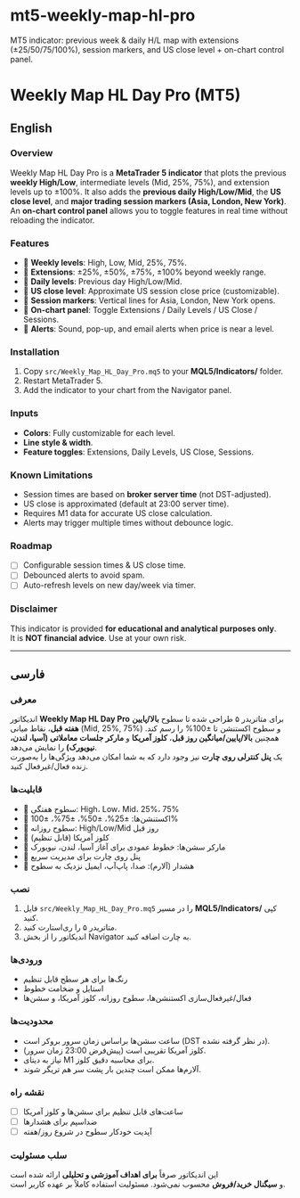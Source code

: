 # mt5-weekly-map-hl-pro
MT5 indicator: previous week &amp; daily H/L map with extensions (±25/50/75/100%), session markers, and US close level + on-chart control panel.
# Weekly Map HL Day Pro (MT5)

## English

### Overview
Weekly Map HL Day Pro is a **MetaTrader 5 indicator** that plots the previous **weekly High/Low**, intermediate levels (Mid, 25%, 75%), and extension levels up to ±100%. It also adds the **previous daily High/Low/Mid**, the **US close level**, and **major trading session markers (Asia, London, New York)**.  
An **on-chart control panel** allows you to toggle features in real time without reloading the indicator.

### Features
- 📌 **Weekly levels**: High, Low, Mid, 25%, 75%.  
- 📌 **Extensions**: ±25%, ±50%, ±75%, ±100% beyond weekly range.  
- 📌 **Daily levels**: Previous day High/Low/Mid.  
- 📌 **US close level**: Approximate US session close price (customizable).  
- 📌 **Session markers**: Vertical lines for Asia, London, New York opens.  
- 📌 **On-chart panel**: Toggle Extensions / Daily Levels / US Close / Sessions.  
- 📌 **Alerts**: Sound, pop-up, and email alerts when price is near a level.

### Installation
1. Copy `src/Weekly_Map_HL_Day_Pro.mq5` to your **MQL5/Indicators/** folder.  
2. Restart MetaTrader 5.  
3. Add the indicator to your chart from the Navigator panel.  

### Inputs
- **Colors**: Fully customizable for each level.  
- **Line style & width**.  
- **Feature toggles**: Extensions, Daily Levels, US Close, Sessions.  

### Known Limitations
- Session times are based on **broker server time** (not DST-adjusted).  
- US close is approximated (default at 23:00 server time).  
- Requires M1 data for accurate US close calculation.  
- Alerts may trigger multiple times without debounce logic.  

### Roadmap
- [ ] Configurable session times & US close time.  
- [ ] Debounced alerts to avoid spam.  
- [ ] Auto-refresh levels on new day/week via timer.  

### Disclaimer
This indicator is provided **for educational and analytical purposes only**.  
It is **NOT financial advice**. Use at your own risk.

---

## فارسی

### معرفی
اندیکاتور **Weekly Map HL Day Pro** برای متاتریدر ۵ طراحی شده تا سطوح **بالا/پایین هفته قبل**، نقاط میانی (Mid, 25%, 75%) و سطوح اکستنشن تا ±100% را رسم کند. همچنین **بالا/پایین/میانگین روز قبل**، **کلوز آمریکا** و **مارکر جلسات معاملاتی (آسیا، لندن، نیویورک)** را نمایش می‌دهد.  
یک **پنل کنترلی روی چارت** نیز وجود دارد که به شما امکان می‌دهد ویژگی‌ها را به‌صورت زنده فعال/غیرفعال کنید.

### قابلیت‌ها
- 📌 سطوح هفتگی: High، Low، Mid، 25%، 75%  
- 📌 اکستنشن‌ها: ±25%، ±50%، ±75%، ±100%  
- 📌 سطوح روزانه: High/Low/Mid روز قبل  
- 📌 کلوز آمریکا (قابل تنظیم)  
- 📌 مارکر سشن‌ها: خطوط عمودی برای آغاز آسیا، لندن، نیویورک  
- 📌 پنل روی چارت برای مدیریت سریع  
- 📌 هشدار (آلارم): صدا، پاپ‌آپ، ایمیل نزدیک به سطوح

### نصب
1. فایل `src/Weekly_Map_HL_Day_Pro.mq5` را در مسیر **MQL5/Indicators/** کپی کنید.  
2. متاتریدر ۵ را ری‌استارت کنید.  
3. اندیکاتور را از بخش Navigator به چارت اضافه کنید.  

### ورودی‌ها
- رنگ‌ها برای هر سطح قابل تنظیم  
- استایل و ضخامت خطوط  
- فعال/غیرفعال‌سازی اکستنشن‌ها، سطوح روزانه، کلوز آمریکا، و سشن‌ها  

### محدودیت‌ها
- ساعت سشن‌ها براساس زمان سرور بروکر است (DST در نظر گرفته نشده).  
- کلوز آمریکا تقریبی است (پیش‌فرض 23:00 زمان سرور).  
- نیاز به دیتای M1 برای محاسبه دقیق کلوز.  
- آلارم‌ها ممکن است چندین بار پشت سر هم تریگر شوند.  

### نقشه راه
- [ ] ساعت‌های قابل تنظیم برای سشن‌ها و کلوز آمریکا  
- [ ] ضداسپم برای هشدارها  
- [ ] آپدیت خودکار سطوح در شروع روز/هفته  

### سلب مسئولیت
این اندیکاتور صرفاً **برای اهداف آموزشی و تحلیلی** ارائه شده است  
و **سیگنال خرید/فروش** محسوب نمی‌شود. مسئولیت استفاده کاملاً بر عهده کاربر است.
